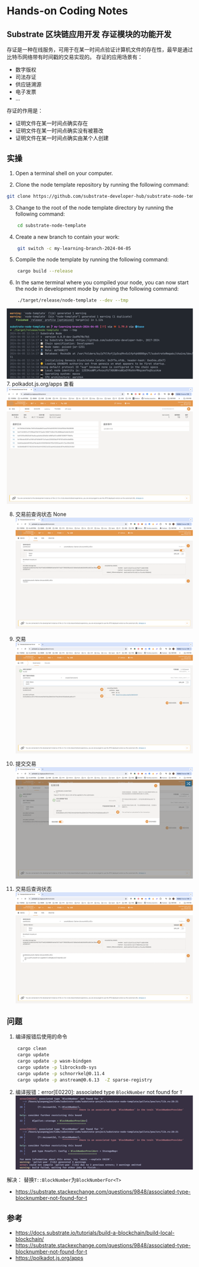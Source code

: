 # Hands-on Coding Notes

## Substrate 区块链应用开发 存证模块的功能开发

存证是一种在线服务，可用于在某一时间点验证计算机文件的存在性，最早是通过比特币网络带有时间戳的交易实现的。
存证的应用场景有：

- 数字版权
- 司法存证
- 供应链溯源
- 电子发票
- ...

存证的作用是：

- 证明文件在某一时间点确实存在
- 证明文件在某一时间点确实没有被篡改
- 证明文件在某一时间点确实由某个人创建

## 实操

1. Open a terminal shell on your computer.

2. Clone the node template repository by running the following command:

```sh
git clone https://github.com/substrate-developer-hub/substrate-node-template
```

3. Change to the root of the node template directory by running the following command:

```sh
    cd substrate-node-template
```

4. Create a new branch to contain your work:

```sh
    git switch -c my-learning-branch-2024-04-05
```

5. Compile the node template by running the following command:

```sh
    cargo build --release
```

6. In the same terminal where you compiled your node, you can now start the node in development mode by running the following command:

```sh
    ./target/release/node-template --dev --tmp
```

![Alt text](img/18111712290691_.pic.jpg)
7. polkadot.js.org/apps 查看
![Alt text](img/Snipaste_2024-04-05_12-16-12.png)

8. 交易前查询状态 None
![Alt text](img/chainstate_poemodule_0x01_2024-04-05_12-18-51.png)

9. 交易
![Alt text](img/transaction01_2024-04-05_12-21-25.png)

10. 提交交易
![Alt text](img/tx02_2024-04-05_12-22-49.png)

11. 交易后查询状态
![Alt text](img/tx032024-04-05_12-25-36.png)

## 问题

1. 编译报错后使用的命令

```sh
    cargo clean
    cargo update
    cargo update -p wasm-bindgen
    cargo update -p librocksdb-sys
    cargo update -p schnorrkel@0.11.4
    cargo update -p anstream@0.6.13  -Z sparse-registry    
```

2. 编译报错：error[E0220]: associated type `BlockNumber` not found for `T`
![Alt text](img/blocknumber_err_2024-04-05_13-01-11.png)

解决： 替换`T::BlockNumber`为`BlockNumberFor<T>`

- <https://substrate.stackexchange.com/questions/9848/associated-type-blocknumber-not-found-for-t>

## 参考

- <https://docs.substrate.io/tutorials/build-a-blockchain/build-local-blockchain/>
- <https://substrate.stackexchange.com/questions/9848/associated-type-blocknumber-not-found-for-t>
- <https://polkadot.js.org/apps>
